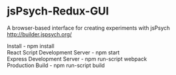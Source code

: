 # jsPsych-Redux-GUI
A browser-based interface for creating experiments with jsPsych
http://builder.jspsych.org/

Install - npm install<br>
React Script Development Server - npm start<br>
Express Development Server  - npm run-script webpack<br>
Production Build  - npm run-script build<br>
